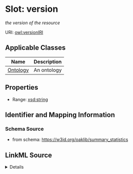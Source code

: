 # Slot: version
_the version of the resource_


URI: [owl:versionIRI](http://www.w3.org/2002/07/owl#versionIRI)



<!-- no inheritance hierarchy -->




## Applicable Classes

| Name | Description |
| --- | --- |
[Ontology](Ontology.md) | An ontology






## Properties

* Range: [xsd:string](http://www.w3.org/2001/XMLSchema#string)







## Identifier and Mapping Information







### Schema Source


* from schema: https://w3id.org/oaklib/summary_statistics




## LinkML Source

<details>
```yaml
name: version
description: the version of the resource
from_schema: https://w3id.org/oaklib/summary_statistics
rank: 1000
slot_uri: owl:versionIRI
alias: version
owner: Ontology
domain_of:
- Ontology
range: string

```
</details>